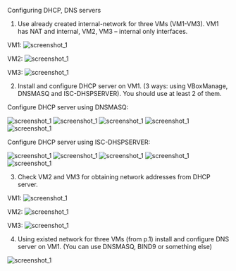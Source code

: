 Configuring DHCP, DNS servers
1. Use already created internal-network for three VMs (VM1-VM3). VM1 has NAT and internal, 
VM2, VM3 – internal only interfaces.

VM1:
 ![screenshot_1](screenshots/1.png)

VM2:
 ![screenshot_1](screenshots/3.png)

VM3:
 ![screenshot_1](screenshots/2.png)

2. Install and configure DHCP server on VM1. 
(3 ways: using VBoxManage, DNSMASQ and ISC-DHSPSERVER). 
You should use at least 2 of them.

Configure DHCP server using DNSMASQ:

![screenshot_1](screenshots/4.png)
 ![screenshot_1](screenshots/5.png)
 ![screenshot_1](screenshots/5.1.png)
 ![screenshot_1](screenshots/6.png)
 ![screenshot_1](screenshots/7.png)

Configure DHCP server using ISC-DHSPSERVER:

 ![screenshot_1](screenshots/8.png)
 ![screenshot_1](screenshots/9.png)
 ![screenshot_1](screenshots/10.1.png)
 ![screenshot_1](screenshots/10.png)
 ![screenshot_1](screenshots/11.png)

3. Check VM2 and VM3 for obtaining network addresses from DHCP server.

VM1:
![screenshot_1](screenshots/12.png)

VM2:
 ![screenshot_1](screenshots/13.png)
 
VM3:
 ![screenshot_1](screenshots/14.png)

4. Using existed network for three VMs (from p.1) install and configure DNS server on VM1. (You can use DNSMASQ, BIND9 or something else)

 ![screenshot_1](screenshots/15.png)
